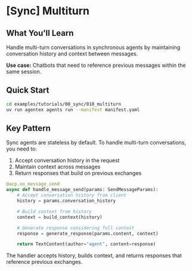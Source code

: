# [Sync] Multiturn

## What You'll Learn

Handle multi-turn conversations in synchronous agents by maintaining conversation history and context between messages.

**Use case:** Chatbots that need to reference previous messages within the same session.

## Quick Start

```bash
cd examples/tutorials/00_sync/010_multiturn
uv run agentex agents run --manifest manifest.yaml
```

## Key Pattern

Sync agents are stateless by default. To handle multi-turn conversations, you need to:
1. Accept conversation history in the request
2. Maintain context across messages
3. Return responses that build on previous exchanges

```python
@acp.on_message_send
async def handle_message_send(params: SendMessageParams):
    # Accept conversation history from client
    history = params.conversation_history

    # Build context from history
    context = build_context(history)

    # Generate response considering full context
    response = generate_response(params.content, context)

    return TextContent(author="agent", content=response)
```

The handler accepts history, builds context, and returns responses that reference previous exchanges.
